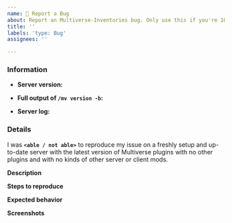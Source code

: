 ```yaml
---
name: 🐛 Report a Bug
about: Report an Multiverse-Inventories bug. Only use this if you're 100% sure it's something wrong with Multiverse-Inventories - otherwise, try "Help!".
title: ''
labels: 'type: Bug'
assignees: ''

---
```


<!-- Multiverse-Inventories bug reporting guide

Don't put anything inside this block, as it won't be included in the issue.

Get latest build from: http://ci.onarandombox.com/view/Multiverse/

If you are having issues with other submodules of Multiverse, go to their respective git repo:
    Multiverse-Core: https://github.com/Multiverse/Multiverse-Core/issues
    Multiverse-Portals: https://github.com/Multiverse/Multiverse-Portals/issues
    Multiverse-NetherPortals: https://github.com/Multiverse/Multiverse-NetherPortals/issues
    Multiverse-SignPortals: https://github.com/Multiverse/Multiverse-SignPortals/issues

If you are reporting a bug, please follow the following steps:

1.  Fill out the template in full.
      Run the commands in the console. Don't just put "latest" as a version,
      or we will ignore it.

2.  When linking files, do not attach them to the post!
      Copy and paste any logs into https://gist.github.com/, then paste a
      link to them in the relevant parts of the template.
      **DO NOT drag files into this box!**

3.  Make sure not to write between the arrows, as anything there will be
    hidden.

4.  Delete this line and all above lines before posting your issue!       -->

### Information

* **Server version:** <!-- Insert output of `/version` command -->

* **Full output of `/mv version -b`:** <!-- Replace this with the command output's https://pastebin.com link -->

* **Server log:** <!-- Upload `logs/latest.log` to https://gist.github.com/ -->

### Details
I was **`<able / not able>`** to reproduce my issue on a freshly setup and up-to-date server with the latest version of Multiverse plugins with no other plugins and with no kinds of other server or client mods.

**Description**  
<!-- Replace this with a brief summary of the bug. -->

**Steps to reproduce**  
<!-- Replace this with exactly what you did to cause the bug. -->

**Expected behavior**  
<!-- Replace this with what you expected to happen. -->

**Screenshots**  
<!-- Replace this with screenshots, if necessary. -->